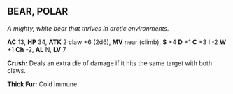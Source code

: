 ## BEAR, POLAR

_A mighty, white bear that thrives in arctic environments._

**AC** 13, **HP** 34, **ATK** 2 claw +6 (2d6), **MV** near (climb), **S** +4 **D** +1 **C** +3 **I** -2 **W** +1 **Ch** -2, **AL** N, **LV** 7

**Crush:** Deals an extra die of damage if it hits the same target with both claws.

**Thick Fur:** Cold immune.

